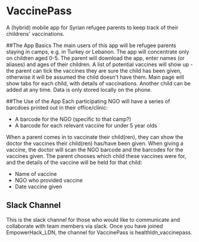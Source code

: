 # VaccinePass

A (hybrid) mobile app for Syrian refugee parents to keep track of their childrens' vaccinations.

##The App Basics
The main users of this app will be refugee parents staying in camps, e.g. in Turkey or Lebanon.
The app will concentrate only on children aged 0-5.
The parent will download the app, enter names (or aliases) and ages of their children. 
A list of potential vaccines will show up - the parent can tick the vaccines they are sure the child has been given, otherwise it will be assumed the child doesn't have them.
Main page will show tabs for each child, with details of vaccinations.
Another child can be added at any time.
Data is only stored locally on the phone.

##The Use of the App
Each participating NGO will have a series of barcdoes printed out in their office/clinic:
- A barcode for the NGO (specific to that camp?)
- A barcode for each relevant vaccine for under 5 year olds

When a parent comes in to vaccinate their child(ren), they can show the doctor the vaccines their child(ren) has/have been given.
When giving a vaccine, the doctor will scan the NGO barcode and the barcodes for the vaccines given.
The parent chooses which child these vaccines were for, and the details of the vaccine will be held for that child:
- Name of vaccine
- NGO who provided vaccine
- Date vaccine given

## Slack Channel
This is the slack channel for those who would like to communicate and collaborate with team members via slack.
Once you have joined EmpowerHack_LDN, the channel for VaccinePass is healthldn_vaccinepass.
